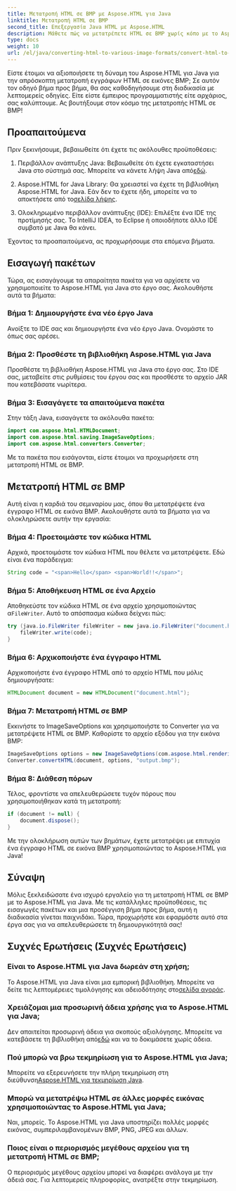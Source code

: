 ```yaml
---
title: Μετατροπή HTML σε BMP με Aspose.HTML για Java
linktitle: Μετατροπή HTML σε BMP
second_title: Επεξεργασία Java HTML με Aspose.HTML
description: Μάθετε πώς να μετατρέπετε HTML σε BMP χωρίς κόπο με το Aspose.HTML για Java. Ένας οδηγός βήμα προς βήμα με προαπαιτούμενα και εισαγωγές πακέτων. Εξερευνήστε τώρα!
type: docs
weight: 10
url: /el/java/converting-html-to-various-image-formats/convert-html-to-bmp/
---
```


Είστε έτοιμοι να αξιοποιήσετε τη δύναμη του Aspose.HTML για Java για την απρόσκοπτη μετατροπή εγγράφων HTML σε εικόνες BMP; Σε αυτόν τον οδηγό βήμα προς βήμα, θα σας καθοδηγήσουμε στη διαδικασία με λεπτομερείς οδηγίες. Είτε είστε έμπειρος προγραμματιστής είτε αρχάριος, σας καλύπτουμε. Ας βουτήξουμε στον κόσμο της μετατροπής HTML σε BMP!

## Προαπαιτούμενα

Πριν ξεκινήσουμε, βεβαιωθείτε ότι έχετε τις ακόλουθες προϋποθέσεις:

1.  Περιβάλλον ανάπτυξης Java: Βεβαιωθείτε ότι έχετε εγκαταστήσει Java στο σύστημά σας. Μπορείτε να κάνετε λήψη Java από[εδώ](https://www.java.com/download/).

2.  Aspose.HTML for Java Library: Θα χρειαστεί να έχετε τη βιβλιοθήκη Aspose.HTML for Java. Εάν δεν το έχετε ήδη, μπορείτε να το αποκτήσετε από το[σελίδα λήψης](https://releases.aspose.com/html/java/).

3. Ολοκληρωμένο περιβάλλον ανάπτυξης (IDE): Επιλέξτε ένα IDE της προτίμησής σας. Το IntelliJ IDEA, το Eclipse ή οποιοδήποτε άλλο IDE συμβατό με Java θα κάνει.

Έχοντας τα προαπαιτούμενα, ας προχωρήσουμε στα επόμενα βήματα.

## Εισαγωγή πακέτων

Τώρα, ας εισαγάγουμε τα απαραίτητα πακέτα για να αρχίσετε να χρησιμοποιείτε το Aspose.HTML για Java στο έργο σας. Ακολουθήστε αυτά τα βήματα:

### Βήμα 1: Δημιουργήστε ένα νέο έργο Java

Ανοίξτε το IDE σας και δημιουργήστε ένα νέο έργο Java. Ονομάστε το όπως σας αρέσει.

### Βήμα 2: Προσθέστε τη βιβλιοθήκη Aspose.HTML για Java

Προσθέστε τη βιβλιοθήκη Aspose.HTML για Java στο έργο σας. Στο IDE σας, μεταβείτε στις ρυθμίσεις του έργου σας και προσθέστε το αρχείο JAR που κατεβάσατε νωρίτερα.

### Βήμα 3: Εισαγάγετε τα απαιτούμενα πακέτα

Στην τάξη Java, εισαγάγετε τα ακόλουθα πακέτα:

```java
import com.aspose.html.HTMLDocument;
import com.aspose.html.saving.ImageSaveOptions;
import com.aspose.html.converters.Converter;
```

Με τα πακέτα που εισάγονται, είστε έτοιμοι να προχωρήσετε στη μετατροπή HTML σε BMP.

## Μετατροπή HTML σε BMP

Αυτή είναι η καρδιά του σεμιναρίου μας, όπου θα μετατρέψετε ένα έγγραφο HTML σε εικόνα BMP. Ακολουθήστε αυτά τα βήματα για να ολοκληρώσετε αυτήν την εργασία:

### Βήμα 4: Προετοιμάστε τον κώδικα HTML

Αρχικά, προετοιμάστε τον κώδικα HTML που θέλετε να μετατρέψετε. Εδώ είναι ένα παράδειγμα:

```java
String code = "<span>Hello</span> <span>World!!</span>";
```

### Βήμα 5: Αποθήκευση HTML σε ένα Αρχείο

Αποθηκεύστε τον κώδικα HTML σε ένα αρχείο χρησιμοποιώντας α`FileWriter`. Αυτό το απόσπασμα κώδικα δείχνει πώς:

```java
try (java.io.FileWriter fileWriter = new java.io.FileWriter("document.html")) {
    fileWriter.write(code);
}
```

### Βήμα 6: Αρχικοποιήστε ένα έγγραφο HTML

Αρχικοποιήστε ένα έγγραφο HTML από το αρχείο HTML που μόλις δημιουργήσατε:

```java
HTMLDocument document = new HTMLDocument("document.html");
```

### Βήμα 7: Μετατροπή HTML σε BMP

Εκκινήστε το ImageSaveOptions και χρησιμοποιήστε το Converter για να μετατρέψετε HTML σε BMP. Καθορίστε το αρχείο εξόδου για την εικόνα BMP:

```java
ImageSaveOptions options = new ImageSaveOptions(com.aspose.html.rendering.image.ImageFormat.Bmp);
Converter.convertHTML(document, options, "output.bmp");
```

### Βήμα 8: Διάθεση πόρων

Τέλος, φροντίστε να απελευθερώσετε τυχόν πόρους που χρησιμοποιήθηκαν κατά τη μετατροπή:

```java
if (document != null) {
    document.dispose();
}
```

Με την ολοκλήρωση αυτών των βημάτων, έχετε μετατρέψει με επιτυχία ένα έγγραφο HTML σε εικόνα BMP χρησιμοποιώντας το Aspose.HTML για Java!

## Σύναψη

Μόλις ξεκλειδώσατε ένα ισχυρό εργαλείο για τη μετατροπή HTML σε BMP με το Aspose.HTML για Java. Με τις κατάλληλες προϋποθέσεις, τις εισαγωγές πακέτων και μια προσέγγιση βήμα προς βήμα, αυτή η διαδικασία γίνεται παιχνιδάκι. Τώρα, προχωρήστε και εφαρμόστε αυτό στα έργα σας για να απελευθερώσετε τη δημιουργικότητά σας!

## Συχνές Ερωτήσεις (Συχνές Ερωτήσεις)

### Είναι το Aspose.HTML για Java δωρεάν στη χρήση;
 Το Aspose.HTML για Java είναι μια εμπορική βιβλιοθήκη. Μπορείτε να δείτε τις λεπτομέρειες τιμολόγησης και αδειοδότησης στο[σελίδα αγοράς](https://purchase.aspose.com/buy).

### Χρειάζομαι μια προσωρινή άδεια χρήσης για το Aspose.HTML για Java;
 Δεν απαιτείται προσωρινή άδεια για σκοπούς αξιολόγησης. Μπορείτε να κατεβάσετε τη βιβλιοθήκη από[εδώ](https://releases.aspose.com/) και να το δοκιμάσετε χωρίς άδεια.

### Πού μπορώ να βρω τεκμηρίωση για το Aspose.HTML για Java;
 Μπορείτε να εξερευνήσετε την πλήρη τεκμηρίωση στη διεύθυνση[Aspose.HTML για τεκμηρίωση Java](https://reference.aspose.com/html/java/).

### Μπορώ να μετατρέψω HTML σε άλλες μορφές εικόνας χρησιμοποιώντας το Aspose.HTML για Java;
Ναι, μπορείς. Το Aspose.HTML για Java υποστηρίζει πολλές μορφές εικόνας, συμπεριλαμβανομένων BMP, PNG, JPEG και άλλων.

### Ποιος είναι ο περιορισμός μεγέθους αρχείου για τη μετατροπή HTML σε BMP;
Ο περιορισμός μεγέθους αρχείου μπορεί να διαφέρει ανάλογα με την άδειά σας. Για λεπτομερείς πληροφορίες, ανατρέξτε στην τεκμηρίωση.